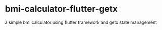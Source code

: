 # bmi-calculator-flutter-getx
a simple bmi calculator using flutter framework and getx state management
